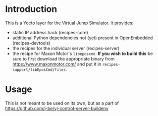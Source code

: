 # Introduction

This is a Yocto layer for the Virtual Jump Simulator. It provides:

 * static IP address hack (recipes-core)
 * additional Python dependencies not (yet) present in OpenEmbedded (recipes-devtools)
 * the recipes for the individual server (recipes-server)
 * the recipe for Maxon Motor's `libeposcmd`. **If you wish to build this** be
   sure to first download the appropriate binary from https://www.maxonmotor.com/
   and put it in `recipes-support/libEposCmd/files`.

# Usage

This is not meant to be used on its own, but as a part of https://github.com/j-be/vj-control-server-buildenv
